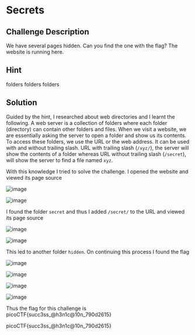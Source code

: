 # Secrets

## Challenge Description

We have several pages hidden. Can you find the one with the flag?
The website is running here.

## Hint

folders folders folders

## Solution

Guided by the hint, I researched about web directories and I learnt the following.
A web server is a collection of folders where each folder (directory) can contain other folders and files. When we visit a website, we are essentially asking the server to open a folder and show us its contents.
To access these folders, we use the URL or the web address. It can be used with and without trailing slash. URL with trailing slash (`/xyz/`), the server will show the contents of a folder whereas URL without trailing slash (`/secret`), will show the server to find a file named `xyz`.

With this knowledge I tried to solve the challenge. I opened the website and viewed its page source

![image](https://github.com/user-attachments/assets/225876fc-0bd3-4113-899e-393c53351a33)

![image](https://github.com/user-attachments/assets/22c29762-c7ab-4420-b07b-69ee169b7d45)

I found the folder `secret` and thus I added `/secret/` to the URL and viewed its page source

![image](https://github.com/user-attachments/assets/9e7d4a08-5453-40bd-951b-87454a1be225)

![image](https://github.com/user-attachments/assets/8388a5b4-2f17-4e32-8d73-282af1046d58)

This led to another folder `hidden`. On continuing this process I found the flag

![image](https://github.com/user-attachments/assets/1ef3cc64-f241-4b94-abc5-ba8f990a5b64)

![image](https://github.com/user-attachments/assets/b833d517-ff38-4dc7-a0bb-527217efb554)

![image](https://github.com/user-attachments/assets/afafeab1-8d6c-4f74-8639-f8773e38ce0f)

![image](https://github.com/user-attachments/assets/6e4531e9-db7c-41ab-a3e2-8d1ecfae5dfb)

Thus the flag for this challenge is picoCTF{succ3ss_@h3n1c@10n_790d2615}




picoCTF{succ3ss_@h3n1c@10n_790d2615}
